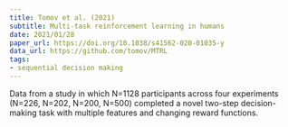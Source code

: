 ```yaml
---
title: Tomov et al. (2021)
subtitle: Multi-task reinforcement learning in humans
date: 2021/01/28
paper_url: https://doi.org/10.1038/s41562-020-01035-y
data_url: https://github.com/tomov/MTRL
tags:
- sequential decision making
---
```


Data from a study in which N=1128 participants across four experiments (N=226, N=202, N=200, N=500) completed a novel two-step decision-making task with multiple features and changing reward functions.
